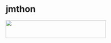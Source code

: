 # jmthon

<p align="left"><a href="https://heroku.com/deploy?template=https://github.com/Hzjxjx/roz"> <img src="https://img.shields.io/badge/Deploy%20To%20Heroku-purple?style=for-the-badge&logo=heroku" width="320" height="58.45"/></a></p>
